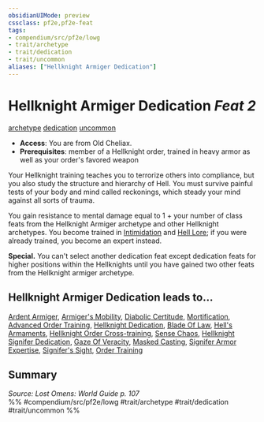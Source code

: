 ```yaml
---
obsidianUIMode: preview
cssclass: pf2e,pf2e-feat
tags:
- compendium/src/pf2e/lowg
- trait/archetype
- trait/dedication
- trait/uncommon
aliases: ["Hellknight Armiger Dedication"]
---
```

# Hellknight Armiger Dedication  *Feat 2*  
[archetype](../../Rules/traits/archetype.md)  [dedication](../../Rules/traits/dedication.md)  [uncommon](../../Rules/traits/uncommon.md)  

- **Access**: You are from Old Cheliax.
- **Prerequisites**: member of a Hellknight order, trained in heavy armor as well as your order's favored weapon

Your Hellknight training teaches you to terrorize others into compliance, but you also study the structure and hierarchy of Hell. You must survive painful tests of your body and mind called reckonings, which steady your mind against all sorts of trauma.

You gain resistance to mental damage equal to 1 + your number of class feats from the Hellknight Armiger archetype and other Hellknight archetypes. You become trained in [Intimidation](../skills.md#Intimidation) and [Hell Lore](../skills.md#Lore); if you were already trained, you become an expert instead.

**Special.** You can't select another dedication feat except dedication feats for higher positions within the Hellknights until you have gained two other feats from the Hellknight armiger archetype.

## Hellknight Armiger Dedication leads to...

[Ardent Armiger](ardent-armiger-lowg.md), [Armiger's Mobility](armigers-mobility-lowg.md), [Diabolic Certitude](diabolic-certitude-lowg.md), [Mortification](mortification-lowg.md), [Advanced Order Training](advanced-order-training-locg.md), [Hellknight Dedication](hellknight-dedication-locg.md), [Blade Of Law](blade-of-law-locg.md), [Hell's Armaments](hells-armaments-locg.md), [Hellknight Order Cross-training](hellknight-order-cross-training-locg.md), [Sense Chaos](sense-chaos-locg.md), [Hellknight Signifer Dedication](hellknight-signifer-dedication-locg.md), [Gaze Of Veracity](gaze-of-veracity-locg.md), [Masked Casting](masked-casting-locg.md), [Signifer Armor Expertise](signifer-armor-expertise-locg.md), [Signifer's Sight](signifers-sight-locg.md), [Order Training](order-training-locg.md)

## Summary

*Source: Lost Omens: World Guide p. 107*  
%% #compendium/src/pf2e/lowg #trait/archetype #trait/dedication #trait/uncommon %%